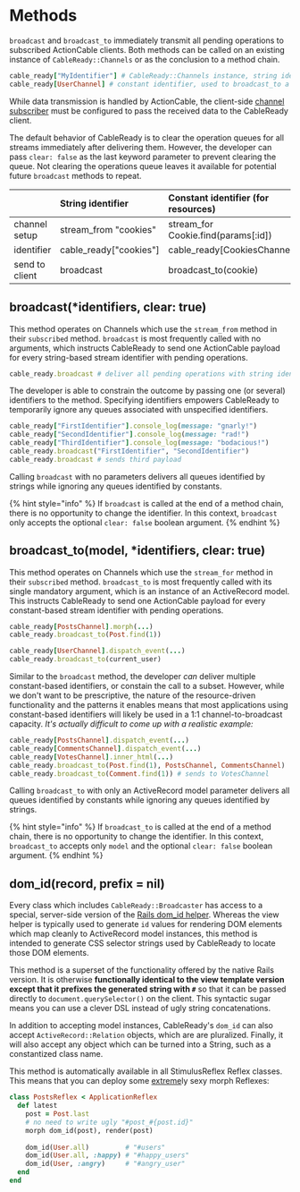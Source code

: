 # Methods

`broadcast` and `broadcast_to` immediately transmit all pending operations to subscribed ActionCable clients. Both methods can be called on an existing instance of `CableReady::Channels` or as the conclusion to a method chain.

```ruby
cable_ready["MyIdentifier"] # CableReady::Channels instance, string identifier
cable_ready[UserChannel] # constant identifier, used to broadcast_to a resource
```

While data transmission is handled by ActionCable, the client-side [channel subscriber](../setup.md#setup) must be configured to pass the received data to the CableReady client.

The default behavior of CableReady is to clear the operation queues for all streams immediately after delivering them. However, the developer can pass `clear: false` as the last keyword parameter to prevent clearing the queue. Not clearing the operations queue leaves it available for potential future `broadcast` methods to repeat.

|  | String identifier | Constant identifier \(for resources\) |
| :--- | :--- | :--- |
| channel setup | stream\_from "cookies" | stream\_for Cookie.find\(params\[:id\]\) |
| identifier | cable\_ready\["cookies"\] | cable\_ready\[CookiesChannel\] |
| send to client | broadcast | broadcast\_to\(cookie\) |

## broadcast\(\*identifiers, clear: true\)

This method operates on Channels which use the `stream_from` method in their `subscribed` method. `broadcast` is most frequently called with no arguments, which instructs CableReady to send one ActionCable payload for every string-based stream identifier with pending operations.

```ruby
cable_ready.broadcast # deliver all pending operations with string identifiers
```

The developer is able to constrain the outcome by passing one \(or several\) identifiers to the method. Specifying identifiers empowers CableReady to temporarily ignore any queues associated with unspecified identifiers.

```ruby
cable_ready["FirstIdentifier"].console_log(message: "gnarly!")
cable_ready["SecondIdentifier"].console_log(message: "rad!")
cable_ready["ThirdIdentifier"].console_log(message: "bodacious!")
cable_ready.broadcast("FirstIdentifier", "SecondIdentifier")
cable_ready.broadcast # sends third payload
```

Calling `broadcast` with no parameters delivers all queues identified by strings while ignoring any queues identified by constants.

{% hint style="info" %}
If `broadcast` is called at the end of a method chain, there is no opportunity to change the identifier. In this context, `broadcast` only accepts the optional `clear: false` boolean argument.
{% endhint %}

## broadcast\_to\(model, \*identifiers, clear: true\)

This method operates on Channels which use the `stream_for` method in their `subscribed` method. `broadcast_to` is most frequently called with its single mandatory argument, which is an instance of an ActiveRecord model. This instructs CableReady to send one ActionCable payload for every constant-based stream identifier with pending operations.

```ruby
cable_ready[PostsChannel].morph(...)
cable_ready.broadcast_to(Post.find(1))

cable_ready[UserChannel].dispatch_event(...)
cable_ready.broadcast_to(current_user)
```

Similar to the `broadcast` method, the developer _can_ deliver multiple constant-based identifiers, or constain the call to a subset. However, while we don't want to be prescriptive, the nature of the resource-driven functionality and the patterns it enables means that most applications using constant-based identifiers will likely be used in a 1:1 channel-to-broadcast capacity. _It's actually difficult to come up with a realistic example:_

```ruby
cable_ready[PostsChannel].dispatch_event(...)
cable_ready[CommentsChannel].dispatch_event(...)
cable_ready[VotesChannel].inner_html(...)
cable_ready.broadcast_to(Post.find(1), PostsChannel, CommentsChannel)
cable_ready.broadcast_to(Comment.find(1)) # sends to VotesChannel
```

Calling `broadcast_to` with only an ActiveRecord model parameter delivers all queues identified by constants while ignoring any queues identified by strings.

{% hint style="info" %}
If `broadcast_to` is called at the end of a method chain, there is no opportunity to change the identifier. In this context, `broadcast_to` accepts only `model` and the optional `clear: false` boolean argument.
{% endhint %}

## dom\_id\(record, prefix = nil\)

Every class which includes `CableReady::Broadcaster` has access to a special, server-side version of the [Rails dom\_id helper](https://apidock.com/rails/ActionView/RecordIdentifier/dom_id). Whereas the view helper is typically used to generate `id` values for rendering DOM elements which map cleanly to ActiveRecord model instances, this method is intended to generate CSS selector strings used by CableReady to locate those DOM elements.

This method is a superset of the functionality offered by the native Rails version. It is otherwise **functionally identical to the view template version except that it prefixes the generated string with `#`** so that it can be passed directly to `document.querySelector()` on the client. This syntactic sugar means you can use a clever DSL instead of ugly string concatenations.

In addition to accepting model instances, CableReady's `dom_id` can also accept `ActiveRecord::Relation` objects, which are are pluralized. Finally, it will also accept any object which can be turned into a String, such as a constantized class name.

This method is automatically available in all StimulusReflex Reflex classes. This means that you can deploy some [extreme](https://www.youtube.com/watch?v=FO2Abp0FbA0)ly sexy morph Reflexes:

```ruby
class PostsReflex < ApplicationReflex
  def latest
    post = Post.last
    # no need to write ugly "#post_#{post.id}"
    morph dom_id(post), render(post)
    
    dom_id(User.all)         # "#users"
    dom_id(User.all, :happy) # "#happy_users"
    dom_id(User, :angry)     # "#angry_user"
  end
end
```

